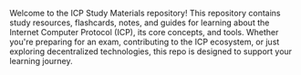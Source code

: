Welcome to the ICP Study Materials repository! This repository contains study resources, flashcards, notes, and guides for learning about the Internet Computer Protocol (ICP), its core concepts, and tools. Whether you're preparing for an exam, contributing to the ICP ecosystem, or just exploring decentralized technologies, this repo is designed to support your learning journey.
